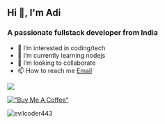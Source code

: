 ## Hi 👋, I'm Adi 

### A passionate fullstack developer from India

- 👀 I’m interested in coding/tech
- 🌱 I’m currently learning nodejs 
- 💞️ I’m looking to collaborate 
- 📫 How to reach me 
 [Email](mailto:developwithaditya@outlook.com)

![](https://komarev.com/ghpvc/?username=evilcoder443&color=dc143c)

[!["Buy Me A Coffee"](https://www.buymeacoffee.com/assets/img/custom_images/orange_img.png)](https://www.buymeacoffee.com/developwiti)

<p><img align="center" src="https://github-readme-stats.vercel.app/api/top-langs?username=evilcoder443&show_icons=true&locale=en&layout=compact" alt="evilcoder443"/></p>
